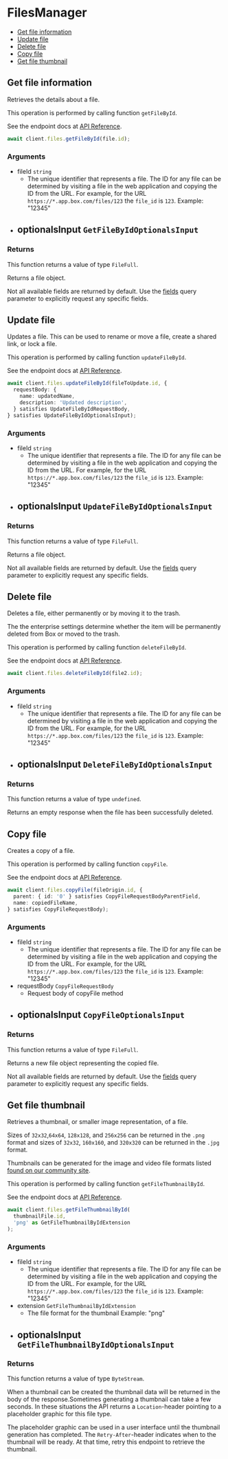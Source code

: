 # FilesManager

- [Get file information](#get-file-information)
- [Update file](#update-file)
- [Delete file](#delete-file)
- [Copy file](#copy-file)
- [Get file thumbnail](#get-file-thumbnail)

## Get file information

Retrieves the details about a file.

This operation is performed by calling function `getFileById`.

See the endpoint docs at
[API Reference](https://developer.box.com/reference/get-files-id/).

<!-- sample get_files_id -->

```ts
await client.files.getFileById(file.id);
```

### Arguments

- fileId `string`
  - The unique identifier that represents a file. The ID for any file can be determined by visiting a file in the web application and copying the ID from the URL. For example, for the URL `https://*.app.box.com/files/123` the `file_id` is `123`. Example: "12345"
- optionalsInput `GetFileByIdOptionalsInput`
  -

### Returns

This function returns a value of type `FileFull`.

Returns a file object.

Not all available fields are returned by default. Use the
[fields](#param-fields) query parameter to explicitly request
any specific fields.

## Update file

Updates a file. This can be used to rename or move a file,
create a shared link, or lock a file.

This operation is performed by calling function `updateFileById`.

See the endpoint docs at
[API Reference](https://developer.box.com/reference/put-files-id/).

<!-- sample put_files_id -->

```ts
await client.files.updateFileById(fileToUpdate.id, {
  requestBody: {
    name: updatedName,
    description: 'Updated description',
  } satisfies UpdateFileByIdRequestBody,
} satisfies UpdateFileByIdOptionalsInput);
```

### Arguments

- fileId `string`
  - The unique identifier that represents a file. The ID for any file can be determined by visiting a file in the web application and copying the ID from the URL. For example, for the URL `https://*.app.box.com/files/123` the `file_id` is `123`. Example: "12345"
- optionalsInput `UpdateFileByIdOptionalsInput`
  -

### Returns

This function returns a value of type `FileFull`.

Returns a file object.

Not all available fields are returned by default. Use the
[fields](#param-fields) query parameter to explicitly request
any specific fields.

## Delete file

Deletes a file, either permanently or by moving it to
the trash.

The the enterprise settings determine whether the item will
be permanently deleted from Box or moved to the trash.

This operation is performed by calling function `deleteFileById`.

See the endpoint docs at
[API Reference](https://developer.box.com/reference/delete-files-id/).

<!-- sample delete_files_id -->

```ts
await client.files.deleteFileById(file2.id);
```

### Arguments

- fileId `string`
  - The unique identifier that represents a file. The ID for any file can be determined by visiting a file in the web application and copying the ID from the URL. For example, for the URL `https://*.app.box.com/files/123` the `file_id` is `123`. Example: "12345"
- optionalsInput `DeleteFileByIdOptionalsInput`
  -

### Returns

This function returns a value of type `undefined`.

Returns an empty response when the file has been successfully
deleted.

## Copy file

Creates a copy of a file.

This operation is performed by calling function `copyFile`.

See the endpoint docs at
[API Reference](https://developer.box.com/reference/post-files-id-copy/).

<!-- sample post_files_id_copy -->

```ts
await client.files.copyFile(fileOrigin.id, {
  parent: { id: '0' } satisfies CopyFileRequestBodyParentField,
  name: copiedFileName,
} satisfies CopyFileRequestBody);
```

### Arguments

- fileId `string`
  - The unique identifier that represents a file. The ID for any file can be determined by visiting a file in the web application and copying the ID from the URL. For example, for the URL `https://*.app.box.com/files/123` the `file_id` is `123`. Example: "12345"
- requestBody `CopyFileRequestBody`
  - Request body of copyFile method
- optionalsInput `CopyFileOptionalsInput`
  -

### Returns

This function returns a value of type `FileFull`.

Returns a new file object representing the copied file.

Not all available fields are returned by default. Use the
[fields](#param-fields) query parameter to explicitly request
any specific fields.

## Get file thumbnail

Retrieves a thumbnail, or smaller image representation, of a file.

Sizes of `32x32`,`64x64`, `128x128`, and `256x256` can be returned in
the `.png` format and sizes of `32x32`, `160x160`, and `320x320`
can be returned in the `.jpg` format.

Thumbnails can be generated for the image and video file formats listed
[found on our community site][1].

[1]: https://community.box.com/t5/Migrating-and-Previewing-Content/File-Types-and-Fonts-Supported-in-Box-Content-Preview/ta-p/327

This operation is performed by calling function `getFileThumbnailById`.

See the endpoint docs at
[API Reference](https://developer.box.com/reference/get-files-id-thumbnail-id/).

<!-- sample get_files_id_thumbnail_id -->

```ts
await client.files.getFileThumbnailById(
  thumbnailFile.id,
  'png' as GetFileThumbnailByIdExtension
);
```

### Arguments

- fileId `string`
  - The unique identifier that represents a file. The ID for any file can be determined by visiting a file in the web application and copying the ID from the URL. For example, for the URL `https://*.app.box.com/files/123` the `file_id` is `123`. Example: "12345"
- extension `GetFileThumbnailByIdExtension`
  - The file format for the thumbnail Example: "png"
- optionalsInput `GetFileThumbnailByIdOptionalsInput`
  -

### Returns

This function returns a value of type `ByteStream`.

When a thumbnail can be created the thumbnail data will be
returned in the body of the response.Sometimes generating a thumbnail can take a few seconds. In these
situations the API returns a `Location`-header pointing to a
placeholder graphic for this file type.

The placeholder graphic can be used in a user interface until the
thumbnail generation has completed. The `Retry-After`-header indicates
when to the thumbnail will be ready. At that time, retry this endpoint
to retrieve the thumbnail.
